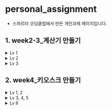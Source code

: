 # personal_assignment
  - 스파르타 코딩클럽에서 만든 개인과제 페이지입니다.


## 1. week2-3_계산기 만들기
<details>
<summary>Lv 1</summary>
  
  ### Lv 1. 클래스 없이 기본적인 연산을 수행할 수 있는 계산기 만들기
- **양의 정수(0 포함)를 입력받기**
- **사칙연산 기호(➕,➖,✖️,➗)를 입력받기**
- **위에서 입력받은 양의 정수 2개와 사칙연산 기호를 사용하여 연산을 진행한 후 결과값을 출력하기**
- **반복문을 사용하되, 반복의 종료를 알려주는 “exit” 문자열을 입력하기 전까지 무한으로 계산을 진행할 수 있도록 소스 코드를 수정하기**

  - 첫번째인지 여부를 확인하는 f변수, 두 정수 one과 two, 그리고 종료의 여부를 확인하는 ex변수를 먼저 선언 및 초기화
  - 무한반복을 위해 while(true)를 사용, 적절한 조건에서 종료하기 위해 while 앞에 A :를 지정
  - 먼저 f값(0으로 초기화된 값)이 1인지 0인지 판단하여 0인 처음엔 else if 문이 실행
양의 정수 두 개를 각각 한 줄로 입력받고 양의 값들이 음수인지 판별
  - 음수라면 잘못 입력되어 프로그램이 종료되고 첫번째가 종료되었다는 의미로 f에 1이 저장
  - 제대로 입력 받았다면 입력반은 정수 값들이 무엇인지 출력되고 연산자를 입력하라는 메시지가 출력   - 연산자 +,-,*,/ 넷 중에 맞는 값이 없다면 잘못 입력되었다는 예외처리 문구가 출력되며 f에 1이 저장
  -  답을 저장할 변수 result도 연산자를 받은 후에 0으로 초기화
  - 연산자가 제대로 작동할 경우 연산된 값은 result에 알맞게 저장되고 one (연산자) two = result 형태로 출력, 마지막 조건문까지 전부 돌아가면 마지막에 또 f에 1이 저장
  - 첫번째 코드가 종료되고 다시 첫번째 줄로 돌아왔을 때 if 문에 f는 1이므로 계산을 더 하겠냐는 문구와 exit를 입력하여 종료가 가능하다는 문구 생성 이 때 마지막 종료 조건에서 ex 값이 스캔되지 않은 상태에서 넘어가서 else가 작동되고 f가 다시 0으로 돌아가면서 1번으로 다시 되돌아가는 문제가 발생
  - 해결 방법은 ex로 nextLine을 스캔받기 전에 tmp 변수를 둬서 한 번 nextLine()을 먼저 구동해서 해결

- **자세한 코드 해설은 [계산기 만들기 (1)](https://velog.io/@wndid2008/TIL%EA%B3%84%EC%82%B0%EA%B8%B0-%EB%A7%8C%EB%93%A4%EA%B8%B0-1)에서도 확인할 수 있습니다.**
</details>

<details>
<summary>Lv 2</summary>  
  
### Lv 2. 클래스를 적용해 기본적인 연산을 수행할 수 있는 계산기 만들기
- **Lv 1에서 구현한 App 클래스의 main 메서드에 Calculator 클래스가 활용될 수 있도록 수정**
- **App 클래스의 main 메서드에서 Calculator 클래스의 연산 결과를 저장하고 있는 컬렉션 필드에 직접 접근하지 못하도록 수정 (캡슐화)**

  - CalculatorApp 에서 Parser 클래스의 메서드(매개변수) 호출
  - Parser에서 매개변수가 특정 패턴에서 벗어난다면 예외문구가 출력되고 아니라면 해당 변수의 자료형과 동일한 자료형으로 Calculator 클래스의 참조형 메서드를 이용하여 해당 값을 삽입
  - Parser 클래스에서 연산자에 따라 다른 결과를 switch case 문으로 작성하는데 이 때 Calculator 클래스의 참조형 메서드를 이용하여 연산자 클래스를 호출
  - 연산자 클래스는 추상화가 되어있는 상태이므로 모두 이름이 동일하지만 오버라이딩 되어 각기 다른 결괏값을 리턴
  - Parser 클래스에서 executeCalculator() 메서드로 Calculator 클래스의 calculate() 메서드를 호출
  - calculate() 메서드에서 추상클래스를 접근시키는데 이 때 setOperation 메서드에서 this.operation = operation; 이라는 구문으로 operation 인스턴스가 접근하는 것이 어떤 연산자 클래스인지 구분이 된 상태이므로 해당 연산자로 값이 계산되어 리턴
  - CalculatorApp 에서 최종 결과 출력

- **자세한 코드 해설은 [계산기 만들기 (2)](https://velog.io/@wndid2008/TIL-%EA%B3%84%EC%82%B0%EA%B8%B0-%EB%A7%8C%EB%93%A4%EA%B8%B0-2-%EC%98%88%EC%99%B8%EC%B2%98%EB%A6%AC-Error)에서도 확인할 수 있습니다.**
</details>

<details>
<summary>Lv 3</summary>  

### 3. Enum, 제네릭, 람다 & 스트림을 이해한 계산기 만들기
- **현재 사칙연산 계산기는 (➕,➖,✖️,➗) 이렇게 총 4가지 연산 타입으로 구성되어 있습니다.**
- **실수, 즉 double 타입의 값을 전달 받아도 연산이 수행하도록 만들기**
- **저장된 연산 결과들 중 Scanner로 입력받은 값보다 큰 결과값 들을 출력**

  - 기존 Queue 기능을 유지하면서 추상클래스를 아예 인터페이스로 변경
  - 제네릭을 사용하여 연산자 클래스에서 개별적으로 형변환 후 사용
  - Parser클래스에서 Enum을 추가하여 스위치문 구성
  - Enum은 연산자 클래스에 대한 생성자로 각각 설정
  - Main에서 Queue에 저장된 값과 현재 입력되어 연산된 값을 비교하는 if-else문을 추가하여 현재 연산된 값보다 큰 값만 출력 

- **자세한 코드 해설은 [계산기 만들기 (3)](https://velog.io/@wndid2008/TIL-%EA%B3%84%EC%82%B0%EA%B8%B0-%EB%A7%8C%EB%93%A4%EA%B8%B0-3)와 [계산기 만들기 (3)-최종](https://velog.io/@wndid2008/TIL-%EA%B3%84%EC%82%B0%EA%B8%B0-%EB%A7%8C%EB%93%A4%EA%B8%B0-3-%EC%B5%9C%EC%A2%85)에서도 확인할 수 있습니다.**

</details>


## 2. week4_키오스크 만들기

<details>
<summary>Lv 1, 2</summary>  
  
### Lv 1. 기본적인 키오스크를 프로그래밍해보자
- **햄버거 메뉴 출력 및 선택하기**
- **`Main`클래스 사용**

### Lv 2. 객체 지향 설계를 적용해 햄버거 메뉴를 클래스로 관리하기
- **`MenuItem` 클래스 생성하기**
- **개별 음식 항목을 관리하는 클래스입니다. 현재는 햄버거만 관리합니다.**
- **List<MenuItem> menuItems = new ArrayList<>(); 사용**
- **반복문을 활용해 `menuItems`를 탐색하면서 하나씩 접근합니다.**

  - Main 클래스에서는 MenuItem 형식의 menuItem1, menuItem2, menuItem3, menuItem4를 만들어서 MenuItem클래스의 생성자로 값을 입력받고 List에 저장
  - MenuItem 클래스에서는 이름, 가격, 설명 필드를 생성한 뒤에 MenuItem 생성자를 만들고 매개변수를 이름, 가격, 설명으로 저장하여 Main에서 선언된 값을 불러옴
  - for문으로 메뉴판을 출력하고 if 문으로 프로그램 종료 여부를 확인
  - 0 이 아니라면 선택한 값에 대한 List 값을 출력하는 데 이 때 출력이 이상하게 나오는 문제 발생
  - 별도로 출력부에 대한 메서드를 print라는 이름으로 생성하여 정수 + 실수 + 정수를 리턴
  - 출력문에서 뒷부분을 .print() 해주어 출력문제 해결

- **1, 2에 대한 자세한 코드 해설은 [키오스크 만들기 (1)](https://velog.io/@wndid2008/TIL%ED%82%A4%EC%98%A4%EC%8A%A4%ED%81%AC-%EB%A7%8C%EB%93%A4%EA%B8%B0-1)에서도 확인할 수 있습니다.**
</details>

<details>
<summary>Lv 3, 4, 5</summary>  

### Lv 3. 객체 지향 설계를 적용해 순서 제어를 클래스로 관리하기
- **`Kiosk` 클래스 생성하기**
- **`main` 함수에서 관리하던 입력과 반복문 로직은 이제 `start` 함수를 만들어 관리합니다.**
- **`List<MenuItem> menuItems` 는 `Kiosk` 클래스 생성자를 통해 값을 할당합니다.**
- **`Kiosk` 객체를 생성하고 사용하는 `main` 함수에서 객체를 생성할 때 값을 넘겨줍니다.**
- **키오스크 프로그램을 시작하는 메서드가 구현되어야 합니다. 메뉴출력, 입력받기, 오류출력, 종료기능 등**

### Lv 4. 객체 지향 설계를 적용해 음식 메뉴와 주문 내역을 클래스 기반으로 관리하기
- **`Menu` 클래스 생성하기**
- **`List<MenuItem>` 은 `Kiosk` 클래스가 관리하기에 적절하지 않으므로 Menu 클래스가 관리하도록 변경합니다.**
- **메뉴 카테고리 이름을 반환하는 메서드가 구현되어야 합니다.**

### Lv 5. 캡슐화 적용하기
- **`MenuItem`, `Menu` 그리고 `Kiosk` 클래스의 필드에 직접 접근하지 못하도록 설정합니다.**
- **Getter와 Setter 메서드를 사용해 데이터를 관리합니다.**

  - 인터페이스나 추상클래스 없이 사용하기에는 오히려 더 복잡하고 값을 누락시키는 원인이 되는 것 같아서 enum(열거형) 삭제
  - select 메서드로 한 번에 원하는 메서드를 실행하도록 switch case 문을 수정
  - addMenuItems 메서드로 가변 매개변수를 할당받아서 값을 MenuItems에 저장
  - 반복문과 getMenuItems를 사용하여 메뉴판 출력
  - 입력값을 받아서 조건문 실행 후 맞는 값 출력
  - 프로그램이 실행되는 동안 예외값이 입력되면 예외처리 문구가 뜨면서 다시 한 번 값을 받게 설정 및 반복 설정
  - 캡슐화의 경우 일부는 미적용된 부분이 있음.
 
- **3, 4, 5에 대한 자세한 코드 해설은 [키오스크 만들기 (2)](https://velog.io/@wndid2008/TIL-%ED%82%A4%EC%98%A4%EC%8A%A4%ED%81%AC-%EB%A7%8C%EB%93%A4%EA%B8%B0-2-%EC%A4%91%EA%B0%84-%ED%95%B4%EA%B2%B0%EA%B3%BC-Error%EC%BD%94%EB%93%9C)와 [키오스크 만들기 (5)](https://velog.io/@wndid2008/TIL-%ED%82%A4%EC%98%A4%EC%8A%A4%ED%81%AC-%EB%A7%8C%EB%93%A4%EA%B8%B0-5-2%EC%B0%A8-Error-fix)에서도 확인할 수 있습니다.**
</details>

<details>
<summary>Lv 6</summary>  

### Lv 6. 장바구니 및 구매하기 기능을 추가하기
- **장바구니 생성 및 관리 기능**
- **장바구니 출력 및 금액 계산**
- **장바구니 담기 기능**
- **주문 기능**
</details>
